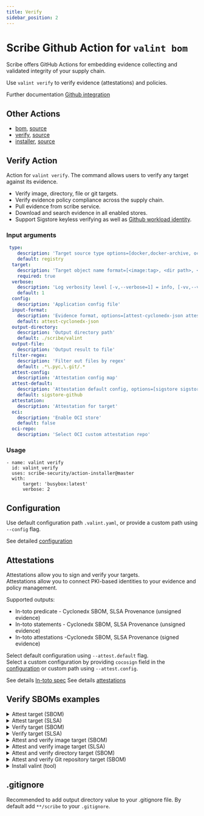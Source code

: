 ```yaml
---
title: Verify
sidebar_position: 2
---
```

# Scribe Github Action for `valint bom`
Scribe offers GitHub Actions for embedding evidence collecting and validated integrity of your supply chain.

Use `valint verify` to verify evidence (attestations) and policies.

Further documentation [Github integration](https://scribe-security.netlify.app/docs/ci-integrations/github/)


## Other Actions
* [bom](action-bom.md), [source](https://github.com/scribe-security/action-bom)
* [verify](action-verify.md), [source](https://github.com/scribe-security/action-verify)
* [installer](action-installer.md), [source](https://github.com/scribe-security/action-installer)
<!-- * [integrity report - action](https://github.com/scribe-security/action-report/README.md) -->


## Verify Action
Action for `valint verify`.
The command allows users to verify any target against its evidence.
- Verify image, directory, file or git targets.
- Verify evidence policy compliance across the supply chain.
- Pull evidence from scribe service.
- Download and search evidence in all enabled stores.
- Support Sigstore keyless verifying as well as [Github workload identity](https://docs.github.com/en/actions/deployment/security-hardening-your-deployments/about-security-hardening-with-openid-connect).

### Input arguments
```yaml
 type:
    description: 'Target source type options=[docker,docker-archive, oci-archive, dir, registry, git]'
    default: registry
  target:
    description: 'Target object name format=[<image:tag>, <dir path>, <git url>]'
    required: true
  verbose:
    description: 'Log verbosity level [-v,--verbose=1] = info, [-vv,--verbose=2] = debug'
    default: 1
  config:
    description: 'Application config file'
  input-format:
    description: 'Evidence format, options=[attest-cyclonedx-json attest-slsa statement-slsa statement-cyclonedx-json]'
    default: attest-cyclonedx-json
  output-directory:
    description: 'Output directory path'
    default: ./scribe/valint
  output-file:
    description: 'Output result to file'
  filter-regex:
    description: 'Filter out files by regex'
    default: .*\.pyc,\.git/.*
  attest-config:
    description: 'Attestation config map'
  attest-default:
    description: 'Attestation default config, options=[sigstore sigstore-github x509]'
    default: sigstore-github
  attestation:
    description: 'Attestation for target'
  oci:
    description: 'Enable OCI store'
    default: false
  oci-repo:
    description: 'Select OCI custom attestation repo'

```

### Usage
```
- name: valint verify
  id: valint_verify
  uses: scribe-security/action-installer@master
  with:
      target: 'busybox:latest'
      verbose: 2
```

## Configuration
Use default configuration path `.valint.yaml`, or provide a custom path using `--config` flag.

See detailed [configuration](docs/configuration.md)


## Attestations 
Attestations allow you to sign and verify your targets. <br />
Attestations allow you to connect PKI-based identities to your evidence and policy management.  <br />

Supported outputs:
- In-toto predicate - Cyclonedx SBOM, SLSA Provenance (unsigned evidence)
- In-toto statements - Cyclonedx SBOM, SLSA Provenance (unsigned evidence)
- In-toto attestations -Cyclonedx SBOM, SLSA Provenance (signed evidence)

Select default configuration using `--attest.default` flag. <br />
Select a custom configuration by providing `cocosign` field in the [configuration](docs/configuration.md) or custom path using `--attest.config`.

See details [In-toto spec](https://github.com/in-toto/attestation)
See details [attestations](docs/attestations.md)

## Verify SBOMs examples

<details>
  <summary> Attest target (SBOM) </summary>

Create and sign SBOM targets. <br />
By default the `sigstore-github` flow is used, GitHub workload identity and Sigstore (Fulcio, Rekor).

>Default attestation config **Required** `id-token` permission access. <br />

```YAML
job_example:
  runs-on: ubuntu-latest
  permissions:
    id-token: write
  steps:
    - name: valint attest
    uses: scribe-security/action-bom@master
    with:
        target: 'busybox:latest'
        format: attest
``` 
</details>

<details>
  <summary> Attest target (SLSA) </summary>

Create and sign SLSA targets. <br />
By default the `sigstore-github` flow is used, GitHub workload identity and Sigstore (Fulcio, Rekor).

>Default attestation config **Required** `id-token` permission access. <br />

```YAML
job_example:
  runs-on: ubuntu-latest
  permissions:
    id-token: write
  steps:
    - name: valint attest
    uses: scribe-security/action-bom@master
    with:
        target: 'busybox:latest'
        format: attest-slsa
``` 
</details>

<details>
  <summary> Verify target (SBOM) </summary>

Verify targets against a signed attestation.
Default attestation config: `sigstore-github` - sigstore (Fulcio, Rekor). <br />
valint will look for both a bom or slsa attestation to verify against. <br />

```YAML
- name: valint verify
  uses: scribe-security/action-verify@master
  with:
    target: 'busybox:latest'
``` 

</details>

<details>
  <summary> Verify target (SLSA) </summary>

Verify targets against a signed attestation. <br />
Default attestation config: `sigstore-github` - sigstore (Fulcio, Rekor). <br />
valint will look for both a bom or slsa attestation to verify against. <br />


```YAML
- name: valint verify
  uses: scribe-security/action-verify@master
  with:
    target: 'busybox:latest'
    input-format: attest-slsa
``` 

</details>

<details>
  <summary> Attest and verify image target (SBOM) </summary>

Full job example of a image signing and verifying flow.

```YAML
 valint-busybox-test:
    runs-on: ubuntu-latest
    permissions:
      contents: read
      packages: write
      id-token: write
    steps:

      - uses: actions/checkout@v2
        with:
          fetch-depth: 0

      - name: valint attest
        id: valint_attest
        uses: scribe-security/action-bom@master
        with:
           target: 'busybox:latest'
           verbose: 2
           format: attest
           force: true

      - name: valint verify
        id: valint_verify
        uses: scribe-security/action-verify@master
        with:
           target: 'busybox:latest'
           verbose: 2

      - uses: actions/upload-artifact@v4
        with:
          name: valint-busybox-test
          path: scribe/valint
``` 

</details>

<details>
  <summary> Attest and verify image target (SLSA) </summary>

Full job example of a image signing and verifying flow.

```YAML
 valint-busybox-test:
    runs-on: ubuntu-latest
    permissions:
      contents: read
      packages: write
      id-token: write
    steps:

      - uses: actions/checkout@v2
        with:
          fetch-depth: 0

      - name: valint attest slsa
        id: valint_attest
        uses: scribe-security/action-bom@master
        with:
           target: 'busybox:latest'
           verbose: 2
           format: attest-slsa
           force: true

      - name: valint verify attest slsa
        id: valint_verify
        uses: scribe-security/action-verify@master
        with:
           target: 'busybox:latest'
           input-format: attest-slsa
           verbose: 2

      - uses: actions/upload-artifact@v4
        with:
          name: valint-busybox-test
          path: scribe/valint
``` 

</details>

<details>
  <summary> Attest and verify directory target (SBOM) </summary>

Full job example of a directory signing and verifying flow.

```YAML
  valint-dir-test:
    runs-on: ubuntu-latest
    permissions:
      contents: read
      packages: write
      id-token: write
    steps:

      - uses: actions/checkout@v2
        with:
          fetch-depth: 0

      - name: valint attest workdir
        id: valint_attest_dir
        uses: scribe-security/action-bom@master
        with:
           type: dir
           target: '/GitHub/workspace/'
           verbose: 2
           format: attest
           force: true

      - name: valint verify workdir
        id: valint_verify_dir
        uses: scribe-security/action-verify@master
        with:
           type: dir
           target: '/GitHub/workspace/'
           verbose: 2
      
      - uses: actions/upload-artifact@v4
        with:
          name: valint-workdir-evidence
          path: |
            scribe/valint      
``` 

</details>


<details>
  <summary> Attest and verify Git repository target (SBOM) </summary>

Full job example of a git repository signing and verifying flow.
> Support for both local (path) and remote git (url) repositories.

```YAML
  valint-dir-test:
    runs-on: ubuntu-latest
    permissions:
      contents: read
      packages: write
      id-token: write
    steps:

      - uses: actions/checkout@v3
        with:
          fetch-depth: 0

      - name: valint attest local repo
        id: valint_attest_dir
        uses: scribe-security/action-bom@master
        with:
           type: git
           target: '/GitHub/workspace/my_repo'
           verbose: 2
           format: attest
           force: true

      - name: valint verify local repo
        id: valint_verify_dir
        uses: scribe-security/action-verify@master
        with:
           type: git
           target: '/GitHub/workspace/my_repo'
           verbose: 2
      
      - uses: actions/upload-artifact@v4
        with:
          name: valint-git-evidence
          path: |
            scribe/valint      
``` 

</details>

<details>
  <summary> Install valint (tool) </summary>

Install valint as a tool
```YAML
- name: install valint
  uses: scribe-security/action-installer@master

- name: valint run
  run: |
    valint --version
    valint bom busybox:latest -vv
``` 
</details>

## .gitignore
Recommended to add output directory value to your .gitignore file.
By default add `**/scribe` to your `.gitignore`.
